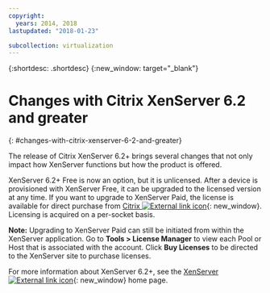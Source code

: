 ```yaml
---
copyright:
  years: 2014, 2018
lastupdated: "2018-01-23"

subcollection: virtualization
---
```

{:shortdesc: .shortdesc}
{:new_window: target="_blank"}

# Changes with Citrix XenServer 6.2 and greater
{: #changes-with-citrix-xenserver-6-2-and-greater}

The release of Citrix XenServer 6.2+ brings several changes that not only impact how XenServer functions but how the product is offered.

XenServer 6.2+ Free is now an option, but it is unlicensed. After a device is provisioned with XenServer Free, it can be upgraded to the licensed version at any time. If you want to upgrade to XenServer Paid, the license is available for direct purchase from [Citrix ![External link icon](../../icons/launch-glyph.svg "External link icon")](http://www.citrix.com/products/xenserver/buy.html){: new_window}. Licensing is acquired on a per-socket basis.

**Note:** Upgrading to XenServer Paid can still be initiated from within the XenServer application. Go to **Tools > License Manager** to view each Pool or Host that is associated with the account. Click **Buy Licenses** to be directed to the XenServer site to purchase licenses.

For more information about XenServer 6.2+, see the [XenServer ![External link icon](../../icons/launch-glyph.svg "External link icon")](http://www.citrix.com/products/xenserver/overview.html){: new_window} home page.
